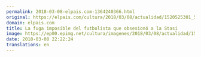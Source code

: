 ```yaml
---
permalink: 2018-03-08-elpais.com-1364240366.html
original: https://elpais.com/cultura/2018/03/08/actualidad/1520525301_552320.html#?ref=rss&format=simple&link=link
domain: elpais.com
title: La fuga imposible del futbolista que obsesionó a la Stasi
image: https://ep00.epimg.net/cultura/imagenes/2018/03/08/actualidad/1520525301_552320_1520525486_rrss_normal.jpg
date: 2018-03-08 22:22:24
translations: en
---
```


